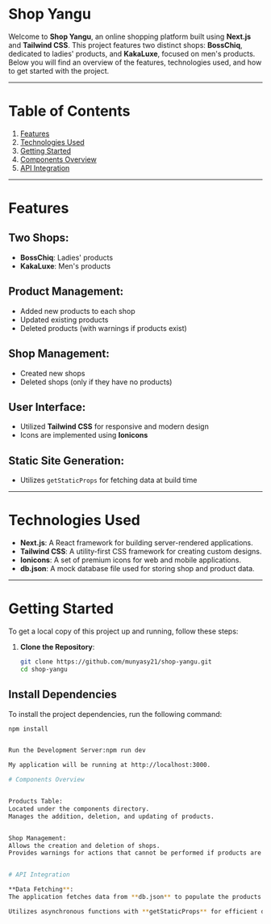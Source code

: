 # **Shop Yangu**

Welcome to **Shop Yangu**, an online shopping platform built using **Next.js** and **Tailwind CSS**. This project features two distinct shops: **BossChiq**, dedicated to ladies' products, and **KakaLuxe**, focused on men's products. Below you will find an overview of the features, technologies used, and how to get started with the project.

---

# Table of Contents
1. [Features](#features)
2. [Technologies Used](#technologies-used)
3. [Getting Started](#getting-started)
4. [Components Overview](#components-overview)
5. [API Integration](#api-integration)

---

# Features

## Two Shops:
- **BossChiq**: Ladies' products
- **KakaLuxe**: Men's products

## Product Management:
- Added new products to each shop
- Updated existing products
- Deleted products (with warnings if products exist)

## Shop Management:
- Created new shops
- Deleted shops (only if they have no products)

## User Interface:
- Utilized **Tailwind CSS** for responsive and modern design
- Icons are implemented using **Ionicons**

## Static Site Generation:
- Utilizes `getStaticProps` for fetching data at build time

---

# Technologies Used

- **Next.js**: A React framework for building server-rendered applications.
- **Tailwind CSS**: A utility-first CSS framework for creating custom designs.
- **Ionicons**: A set of premium icons for web and mobile applications.
- **db.json**: A mock database file used for storing shop and product data.

---

# Getting Started

To get a local copy of this project up and running, follow these steps:

1. **Clone the Repository**:
   ```bash
   git clone https://github.com/munyasy21/shop-yangu.git
   cd shop-yangu


## Install Dependencies

To install the project dependencies, run the following command:

```bash
npm install


Run the Development Server:npm run dev

My application will be running at http://localhost:3000.

# Components Overview


Products Table:
Located under the components directory.
Manages the addition, deletion, and updating of products.


Shop Management:
Allows the creation and deletion of shops.
Provides warnings for actions that cannot be performed if products are associated with a shop.


# API Integration

**Data Fetching**:
The application fetches data from **db.json** to populate the products and shops.

Utilizes asynchronous functions with **getStaticProps** for efficient data handling.
